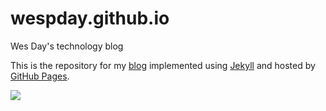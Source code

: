 wespday.github.io
=================

Wes Day's technology blog

This is the repository for my [blog](http://wespday.github.io/) implemented using [Jekyll](http://jekyllrb.com/) and hosted by [GitHub Pages](https://pages.github.com/).


<a href="https://zenhub.io"><img src="https://raw.githubusercontent.com/ZenHubIO/support/master/zenhub-badge.png"></a>
